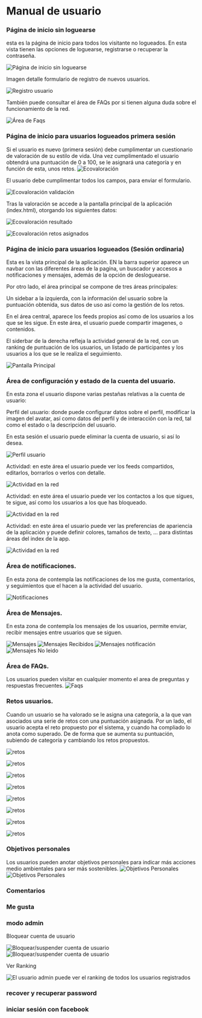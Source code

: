 # Manual de usuario

### Página de inicio sin loguearse
esta es la página de inicio para todos los visitante no logueados. En esta vista tienen las opciones de loguearse, registrarse o recuperar la contraseña. 

![Página de inicio sin loguearse](images/paginicio.png)

Imagen detalle formulario de registro de nuevos usuarios.

![Registro usuario](images/registro.png)

También puede consultar el área de FAQs por si tienen alguna duda sobre el funcionamiento de la red.

![Área de Faqs](images/faqs.png)

### Página de inicio para usuarios logueados primera sesión

Si el usuario es nuevo (primera sesión) debe cumplimentar un cuestionario de valoración de su estilo de vida. Una vez cumplimentado el usuario obtendrá una puntuación de 0 a 100, se le asignará una categoría y en función de esta, unos retos.
![Ecovaloración](images/ecovalora.png)

El usuario debe cumplimentar todos los campos, para enviar el formulario.

![Ecovaloración validación](images/ecovaloraFormulario.png)

Tras la valoración se accede a la pantalla principal de la aplicación (index.html), otorgando los siguientes datos:

![Ecovaloración resultado](images/ecovaloraResultado.png)

![Ecovaloración retos asignados](images/ecovaloraRetos.png)


### Página de inicio para usuarios logueados (Sesión ordinaria)

Esta es la vista principal de la aplicación. EN la barra superior aparece un navbar con las diferentes áreas de la pagína, un buscador y accesos a notificaciones y mensajes, además de la opción de desloguearse.

Por otro lado, el área principal se compone de tres áreas principales:

Un sidebar a la izquierda, con la información del usuario sobre la puntuación obtenida, sus datos de uso así como la gestión de los retos.

En el área central, aparece los feeds propios así como de los usuarios a los que se les sigue. En este área, el usuario puede compartir imagenes, o contenidos.

El siderbar de la derecha refleja la actividad general de la red, con un ranking de puntuación de los usuarios, un listado de participantes y los usuarios a los que se le realiza el seguimiento.

![Pantalla Principal](images/IndexPrincipal.png)

### Área de configuración y estado de la cuenta del usuario.
En esta zona el usuario dispone varias pestañas relativas a la cuenta de usuario:


Perfil del usuario: donde puede configurar datos sobre el perfil, modificar la imagen del avatar, así como datos del perfil y de interacción con la red, tal como el estado o la descripción del usuario.

En esta sesión el usuario puede eliminar la cuenta de usuario, si así lo desea.

![Perfil usuario](images/areausuario.png)

Actividad: en este área el usuario puede ver los feeds compartidos, editarlos, borrarlos o verlos con detalle.

![Actividad en la red](images/areausuario.png)

Actividad: en este área el usuario puede ver los contactos a los que sigues, te sigue, así como los usuarios a los que has bloqueado.

![Actividad en la red](images/usuarios-contactos.png)

Actividad: en este área el usuario puede ver las preferencias de apariencia de la aplicación y puede definir colores, tamaños de texto, ... para distintas áreas del index de la app.

![Actividad en la red](images/usuarios-preferencias.png)

### Área de notificaciones.

En esta zona de contempla las notificaciones de los me gusta, comentarios, y seguimientos que el hacen a la actividad del usuario.

![Notificaciones](images/notificaciones.png)

### Área de Mensajes.

En esta zona de contempla los mensajes de los usuarios, permite enviar, recibir mensajes entre usuarios que se siguen.

![Mensajes](images/mensajes.png)
![Mensajes Recibidos](images/mensaje_recibido.png)
![Mensajes notificación](images/notificacionmensaje.png)
![Mensajes No leido](images/mensajeNoLeido.png)

### Área de FAQs.

Los usuarios pueden visitar en cualquier momento el area de preguntas y respuestas frecuentes.
![Faqs](images/faqs2.png)


### Retos usuarios.

Cuando un usuario se ha valorado se le asigna una categoría, a la que van asociados una serie de retos con una puntuación asignada. Por un lado, el usuario acepta el reto propuesto por el sistema, y cuando ha compliado lo anota como superado. De de forma que se aumenta su puntuación, subiendo de categoría y cambiando los retos propuestos.


![retos](images/retos.png)

![retos](images/retosI.png)

![retos](images/retosII.png)

![retos](images/retosIII.png)

![retos](images/retosIV.png)

![retos](images/retosV.png)

![retos](images/retosVI.png)

![retos](images/retosVII.png)


### Objetivos personales

Los usuarios pueden anotar objetivos personales para indicar más acciones medio ambientales para ser más sostenibles.
![Objetivos Personales](images/objetivospersonalesI.png)
![Objetivos Personales](images/objetivospersonalesIII.png)


### Comentarios



### Me gusta



### modo admin


Bloquear cuenta de usuario

![Bloquear/suspender cuenta de usuario](images/modoadminIV.png)
![Bloquear/suspender cuenta de usuario](images/modoadminV.png)


Ver Ranking

![El usuario admin puede ver el ranking de todos los usuarios registrados](images/modoadminVI.png)
### recover y recuperar password

### iniciar sesión con facebook


